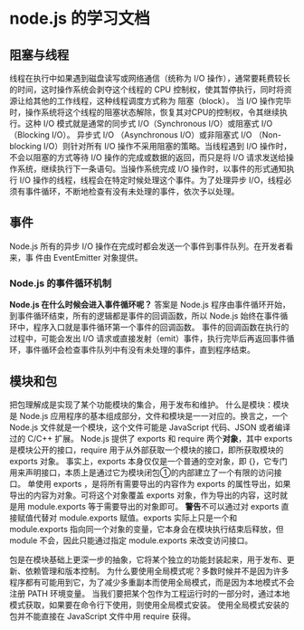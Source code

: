 # node.js 的学习文档
## 阻塞与线程
线程在执行中如果遇到磁盘读写或网络通信（统称为 I/O 操作），通常要耗费较长的时间，这时操作系统会剥夺这个线程的 CPU 控制权，使其暂停执行，同时将资源让给其他的工作线程，这种线程调度方式称为 阻塞（block）。
当 I/O 操作完毕时，操作系统将这个线程的阻塞状态解除，恢复其对CPU的控制权，令其继续执行。这种 I/O 模式就是通常的同步式 I/O（Synchronous I/O）或阻塞式 I/O （Blocking I/O）。
异步式 I/O （Asynchronous I/O）或非阻塞式 I/O （Non-blocking I/O）则针对所有 I/O 操作不采用阻塞的策略。当线程遇到 I/O 操作时，不会以阻塞的方式等待 I/O 操作的完成或数据的返回，而只是将 I/O 请求发送给操作系统，继续执行下一条语句。当操作系统完成 I/O 操作时，以事件的形式通知执行 I/O 操作的线程，线程会在特定时候处理这个事件。为了处理异步 I/O，线程必须有事件循环，不断地检查有没有未处理的事件，依次予以处理。

## 事件
Node.js 所有的异步 I/O 操作在完成时都会发送一个事件到事件队列。在开发者看来，事
件由 EventEmitter 对象提供。
### Node.js 的事件循环机制
**Node.js 在什么时候会进入事件循环呢？**
答案是 Node.js 程序由事件循环开始，到事件循环结束，所有的逻辑都是事件的回调函数，所以 Node.js 始终在事件循环中，程序入口就是事件循环第一个事件的回调函数。
事件的回调函数在执行的过程中，可能会发出 I/O 请求或直接发射（emit）事件，执行完毕后再返回事件循环，事件循环会检查事件队列中有没有未处理的事件，直到程序结束。

## 模块和包
把包理解成是实现了某个功能模块的集合，用于发布和维护。
什么是模块：模块是 Node.js 应用程序的基本组成部分，文件和模块是一一对应的。换言之，一个
Node.js 文件就是一个模块，这个文件可能是 JavaScript 代码、JSON 或者编译过的 C/C++ 扩展。
Node.js 提供了 exports 和 require 两个**对象**，其中 exports 是模块公开的接口，require 用于从外部获取一个模块的接口，即所获取模块的 exports 对象。
事实上，exports 本身仅仅是一个普通的空对象，即 {}，它专门用来声明接口，本质上是通过它为模块闭包①的内部建立了一个有限的访问接口。
单使用 exports ，是将所有需要导出的内容作为 exports 的属性导出，如果导出的内容为对象。可将这个对象覆盖 exports 对象，作为导出的内容，这时就是用 module.exports 等于需要导出的对象即可。
**警告**不可以通过对 exports 直接赋值代替对 module.exports 赋值。exports 实际上只是一个和 module.exports 指向同一个对象的变量，它本身会在模块执行结束后释放，但 module 不会，因此只能通过指定 module.exports 来改变访问接口。

包是在模块基础上更深一步的抽象，它将某个独立的功能封装起来，用于发布、更新、依赖管理和版本控制。
为什么要使用全局模式呢？多数时候并不是因为许多程序都有可能用到它，为了减少多重副本而使用全局模式，而是因为本地模式不会注册 PATH 环境变量。
当我们要把某个包作为工程运行时的一部分时，通过本地模式获取，如果要在命令行下使用，则使用全局模式安装。
使用全局模式安装的包并不能直接在 JavaScript 文件中用 require 获得。